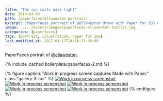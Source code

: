 ```yaml
---
title: "The sun casts pale light"
date: 2014-04-04
path: /paperfaces/ellaweston-portrait/
excerpt: "PaperFaces portrait of @ellaweston drawn with Paper for iOS on an iPad."
image: ../../assets/images/paperfaces-ellaweston-twitter.jpg
categories: [paperfaces]
tags: [portrait, illustration, Paper for iOS]
last_modified_at: 2017-01-17T14:16:17-05:00
---
```


PaperFaces portrait of [@ellaweston](https://twitter.com/ellaweston).

{% include_cached boilerplate/paperfaces-2.md %}

{% figure caption:"Work in progress screen captures Made with Paper." class:"gallery-3-col" %}
[![Work in process screenshot](../../assets/images/paperfaces-ellaweston-process-1-600.jpg)](../../assets/images/paperfaces-ellaweston-process-1-lg.jpg)
[![Work in process screenshot](../../assets/images/paperfaces-ellaweston-process-2-600.jpg)](../../assets/images/paperfaces-ellaweston-process-2-lg.jpg)
[![Work in process screenshot](../../assets/images/paperfaces-ellaweston-process-3-600.jpg)](../../assets/images/paperfaces-ellaweston-process-3-lg.jpg)
[![Work in process screenshot](../../assets/images/paperfaces-ellaweston-process-4-600.jpg)](../../assets/images/paperfaces-ellaweston-process-4-lg.jpg)
[![Work in process screenshot](../../assets/images/paperfaces-ellaweston-process-5-600.jpg)](../../assets/images/paperfaces-ellaweston-process-5-lg.jpg)
{% endfigure %}
